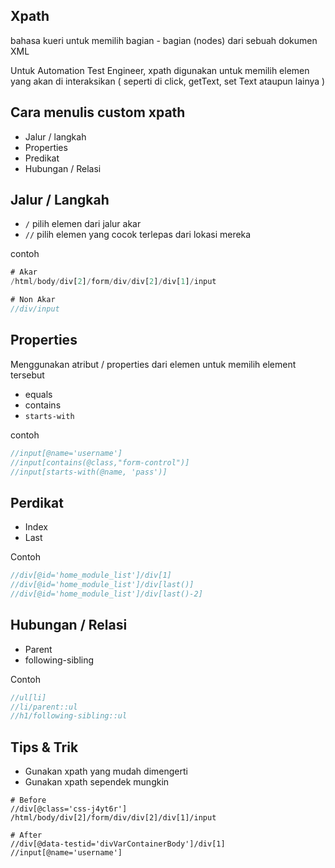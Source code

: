 ## Xpath

bahasa kueri untuk memilih bagian - bagian (nodes) dari sebuah dokumen XML

Untuk Automation Test Engineer, xpath digunakan untuk memilih elemen yang akan di interaksikan ( seperti di click, getText, set Text ataupun lainya )

## Cara menulis custom xpath

- Jalur / langkah
- Properties
- Predikat
- Hubungan / Relasi

## Jalur / Langkah

- `/` pilih elemen dari jalur akar
- `//` pilih elemen yang cocok terlepas dari lokasi mereka

contoh

```jsx
# Akar
/html/body/div[2]/form/div/div[2]/div[1]/input

# Non Akar
//div/input
```

## Properties

Menggunakan atribut / properties dari elemen untuk memilih element tersebut

- equals
- contains
- `starts-with`

contoh

```jsx
//input[@name='username']
//input[contains(@class,"form-control")]
//input[starts-with(@name, 'pass')]
```

## Perdikat

- Index
- Last

Contoh 

```jsx
//div[@id='home_module_list']/div[1]
//div[@id='home_module_list']/div[last()]
//div[@id='home_module_list']/div[last()-2]
```

## Hubungan / Relasi

- Parent
- following-sibling

Contoh

```jsx
//ul[li]
//li/parent::ul
//h1/following-sibling::ul
```

## Tips & Trik

- Gunakan xpath yang mudah dimengerti
- Gunakan xpath sependek mungkin

```arduino
# Before
//div[@class='css-j4yt6r']
/html/body/div[2]/form/div/div[2]/div[1]/input

# After
//div[@data-testid='divVarContainerBody']/div[1]
//input[@name='username']
```
